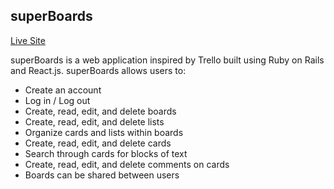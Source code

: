 ## superBoards

[Live Site][site]

[site]: http://www.superboards.xyz

superBoards is a web application inspired by Trello built using Ruby on Rails and React.js. superBoards allows users to:

<!-- This is a Markdown checklist. Use it to keep track of your progress! -->

- Create an account
- Log in / Log out
- Create, read, edit, and delete boards
- Create, read, edit, and delete lists
- Organize cards and lists within boards
- Create, read, edit, and delete cards
- Search through cards for blocks of text
- Create, read, edit, and delete comments on cards
- Boards can be shared between users
